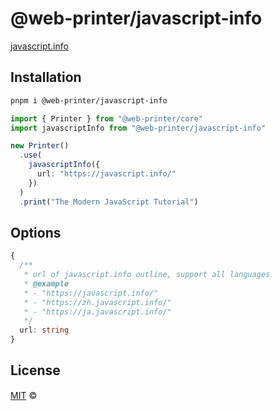 # @web-printer/javascript-info

[javascript.info](https://javascript.info/)

## Installation
```bash
pnpm i @web-printer/javascript-info
```

```ts
import { Printer } from "@web-printer/core"
import javascriptInfo from "@web-printer/javascript-info"

new Printer()
  .use(
    javascriptInfo({
      url: "https://javascript.info/"
    })
  )
  .print("The Modern JavaScript Tutorial")
```

## Options

```ts
{
  /**
   * url of javascript.info outline, support all languages
   * @example
   * - "https://javascript.info/"
   * - "https://zh.javascript.info/"
   * - "https://ja.javascript.info/"
   */
  url: string
}
```

## License

<a href="../../LICENSE">MIT</a> <span>©</span> <a href="https://github.com/ourongxing"><img width=15 src="https://avatars.githubusercontent.com/u/48356807?v=4"></a>
